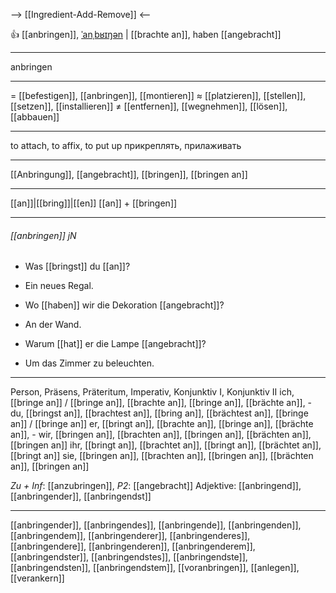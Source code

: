 --> [[Ingredient-Add-Remove]] <--

👍 [[anbringen]], [ˈanˌbʁɪŋən](https://youglish.com/pronounce/anbringen/german) | [[brachte an]], haben [[angebracht]]

---
anbringen

---
= [[befestigen]], [[anbringen]], [[montieren]]
≈ [[platzieren]], [[stellen]], [[setzen]], [[installieren]]
≠ [[entfernen]], [[wegnehmen]], [[lösen]], [[abbauen]]

---
to attach, to affix, to put up
прикреплять, прилаживать

---
[[Anbringung]], [[angebracht]], [[bringen]], [[bringen an]]

---
[[an]]|[[bring]]|[[en]]
[[an]] + [[bringen]]


---
###### [[anbringen]] jN
- Was [[bringst]] du [[an]]?
- Ein neues Regal.

- Wo [[haben]] wir die Dekoration [[angebracht]]?
- An der Wand.

- Warum [[hat]] er die Lampe [[angebracht]]?
- Um das Zimmer zu beleuchten.

---
Person, Präsens, Präteritum, Imperativ, Konjunktiv I, Konjunktiv II
ich, [[bringe an]] / [[bringe an]], [[brachte an]], [[bringe an]], [[brächte an]], -
du, [[bringst an]], [[brachtest an]], [[bring an]], [[brächtest an]], [[bringe an]] / [[bringe an]]
er, [[bringt an]], [[brachte an]], [[bringe an]], [[brächte an]], -
wir, [[bringen an]], [[brachten an]], [[bringen an]], [[brächten an]], [[bringen an]]
ihr, [[bringt an]], [[brachtet an]], [[bringt an]], [[brächtet an]], [[bringt an]]
sie, [[bringen an]], [[brachten an]], [[bringen an]], [[brächten an]], [[bringen an]]

*Zu + Inf*: [[anzubringen]], *P2*: [[angebracht]]
Adjektive: [[anbringend]], [[anbringender]], [[anbringendst]]

---
[[anbringender]], [[anbringendes]], [[anbringende]], [[anbringenden]], [[anbringendem]], [[anbringenderer]], [[anbringenderes]], [[anbringendere]], [[anbringenderen]], [[anbringenderem]], [[anbringendster]], [[anbringendstes]], [[anbringendste]], [[anbringendsten]], [[anbringendstem]], [[voranbringen]], [[anlegen]], [[verankern]]